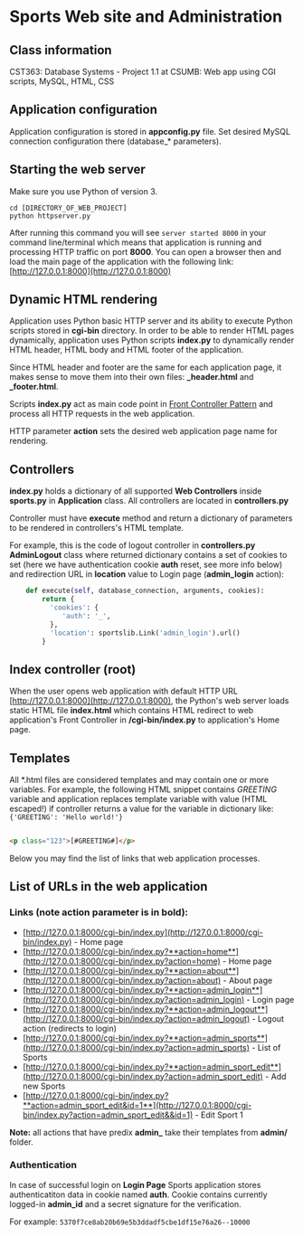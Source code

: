 # Sports Web site and Administration

## Class information
CST363: Database Systems - Project 1.1  at CSUMB: Web app using CGI scripts, MySQL, HTML, CSS

## Application configuration
Application configuration is stored in **appconfig.py** file. Set desired MySQL connection configuration there (database_* parameters). 

## Starting the web server
Make sure you use Python of version 3.
```shell
cd [DIRECTORY_OF_WEB_PROJECT]
python httpserver.py
```

After running this command you will see `server started 8000` in your command line/terminal which means that application is running and processing HTTP traffic on port **8000**.
You can open a browser then and load the main page of the application with the following link: [http://127.0.0.1:8000](http://127.0.0.1:8000)

## Dynamic HTML rendering
Application uses Python basic HTTP server and its ability to execute Python scripts stored in **cgi-bin** directory. 
In order to be able to render HTML pages dynamically, application uses Python scripts **index.py** to dynamically render HTML header, HTML body and HTML footer of the application.

Since HTML header and footer are the same for each application page, it makes sense to move them into their own files: **_header.html** and **_footer.html**.

Scripts **index.py** act as main code point in [Front Controller Pattern](https://en.wikipedia.org/wiki/Front_controller) and process all HTTP requests in the web application.

HTTP parameter **action** sets the desired web application page name for rendering.

## Controllers
**index.py** holds a dictionary of all supported **Web Controllers** inside **sports.py** in **Application** class. All controllers are located in **controllers.py**

Controller must have **execute** method and return a dictionary of parameters to be rendered in controllers's HTML template.

For example, this is the code of logout controller in **controllers.py** **AdminLogout** class where returned dictionary contains a set of cookies to set (here we have authentication cookie **auth** reset, see more info below) and redirection URL in **location** value to Login page (**admin_login** action):
```Python
    def execute(self, database_connection, arguments, cookies):
        return {
          'cookies': {
             'auth': '_',
          },
          'location': sportslib.Link('admin_login').url()
        }
```

## Index controller (root)
When the user opens web application with default HTTP URL [http://127.0.0.1:8000](http://127.0.0.1:8000), the Python's web server loads static HTML file **index.html** which contains HTML redirect to web application's Front Controller in **/cgi-bin/index.py** to application's Home page.

## Templates

All \*.html files are considered templates and may contain one or more variables.
For example, the following HTML snippet contains *GREETING* variable and application replaces template variable with value (HTML escaped!) if controller returns
a value for the variable in dictionary like: `{'GREETING': 'Hello world!'}` 
```HTML

<p class="123">[#GREETING#]</p>

```

Below you may find the list of links that web application processes.

## List of URLs in the web application

### Links (note action parameter is in bold):

* [http://127.0.0.1:8000/cgi-bin/index.py](http://127.0.0.1:8000/cgi-bin/index.py) - Home page
* [http://127.0.0.1:8000/cgi-bin/index.py?**action=home**](http://127.0.0.1:8000/cgi-bin/index.py?action=home) - Home page
* [http://127.0.0.1:8000/cgi-bin/index.py?**action=about**](http://127.0.0.1:8000/cgi-bin/index.py?action=about) - About page
* [http://127.0.0.1:8000/cgi-bin/index.py?**action=admin_login**](http://127.0.0.1:8000/cgi-bin/index.py?action=admin_login) - Login page
* [http://127.0.0.1:8000/cgi-bin/index.py?**action=admin_logout**](http://127.0.0.1:8000/cgi-bin/index.py?action=admin_logout) - Logout action (redirects to login)
* [http://127.0.0.1:8000/cgi-bin/index.py?**action=admin_sports**](http://127.0.0.1:8000/cgi-bin/index.py?action=admin_sports) - List of Sports
* [http://127.0.0.1:8000/cgi-bin/index.py?**action=admin_sport_edit**](http://127.0.0.1:8000/cgi-bin/index.py?action=admin_sport_edit) - Add new Sports
* [http://127.0.0.1:8000/cgi-bin/index.py?**action=admin_sport_edit&id=1**](http://127.0.0.1:8000/cgi-bin/index.py?action=admin_sport_edit&&id=1) - Edit Sport 1

**Note:** all actions that have predix **admin_** take their templates from **admin/** folder.

### Authentication

In case of successful login on **Login Page** Sports application stores authenticatiton data in cookie named **auth**. Cookie contains currently logged-in **admin_id** and a secret signature for the verification.

For example:
`5370f7ce8ab20b69e5b3ddadf5cbe1df15e76a26--10000`

